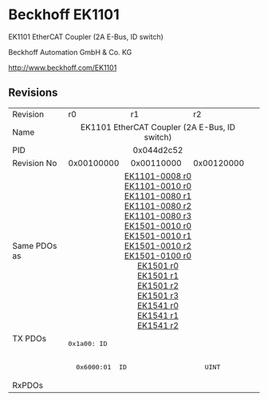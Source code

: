 # Beckhoff EK1101

EK1101 EtherCAT Coupler (2A E-Bus, ID switch)

Beckhoff Automation GmbH & Co. KG

http://www.beckhoff.com/EK1101

## Revisions
<table>
<tr>
<td>Revision</td>
<td>r0</td>
<td>r1</td>
<td>r2</td>
</tr>
<tr>
<td>Name</td>
<td colspan=3 align="center">EK1101 EtherCAT Coupler (2A E-Bus, ID switch)</td>
</tr>
<tr>
<td>PID</td>
<td colspan=3 align="center">0x044d2c52</td>
</tr>
<tr>
<td>Revision No</td>
<td>0x00100000</td>
<td>0x00110000</td>
<td>0x00120000</td>
</tr>
<tr>
<td>Same PDOs as</td>
<td colspan=3 align="center"><a href="EK1101-0008.md">EK1101-0008 r0</a><br/><a href="EK1101-0010.md">EK1101-0010 r0</a><br/><a href="EK1101-0080.md">EK1101-0080 r1</a><br/><a href="EK1101-0080.md">EK1101-0080 r2</a><br/><a href="EK1101-0080.md">EK1101-0080 r3</a><br/><a href="EK1501-0010.md">EK1501-0010 r0</a><br/><a href="EK1501-0010.md">EK1501-0010 r1</a><br/><a href="EK1501-0010.md">EK1501-0010 r2</a><br/><a href="EK1501-0100.md">EK1501-0100 r0</a><br/><a href="EK1501.md">EK1501 r0</a><br/><a href="EK1501.md">EK1501 r1</a><br/><a href="EK1501.md">EK1501 r2</a><br/><a href="EK1501.md">EK1501 r3</a><br/><a href="EK1541.md">EK1541 r0</a><br/><a href="EK1541.md">EK1541 r1</a><br/><a href="EK1541.md">EK1541 r2</a></td>
</tr>
<tr>
<td rowspan=2 valign=top>TX PDOs</td>
<td colspan=3 align="left"><pre>0x1a00: ID</pre></td>
<td></td>
</tr>
<tr>
<td colspan=3 align="left"><pre>  0x6000:01  ID                    UINT</pre></td>
</tr>
<tr>
<td>RxPDOs</td>
<td colspan=3 align="left"></td>
</tr>
</table>

